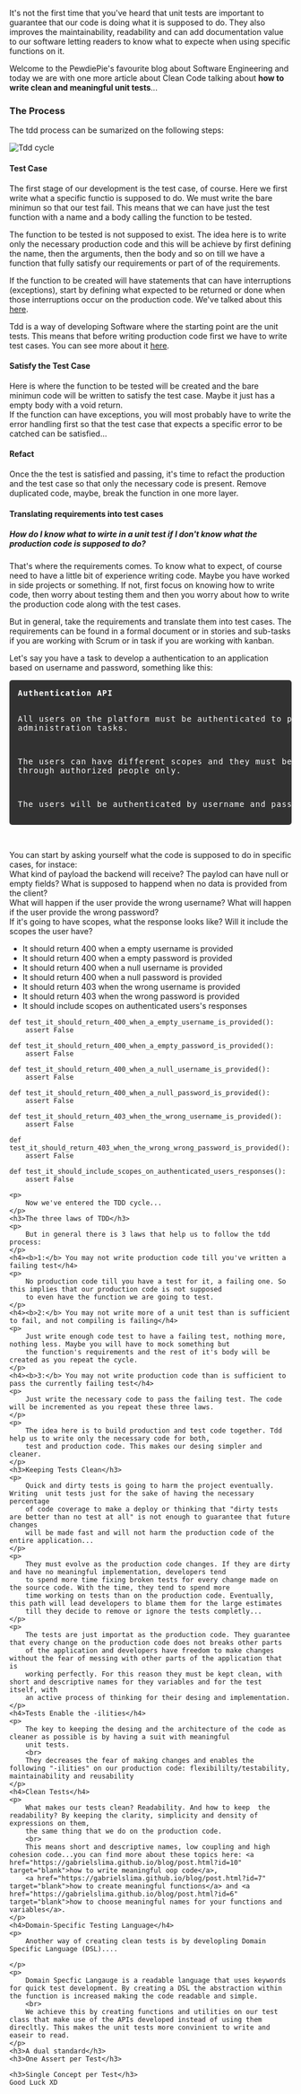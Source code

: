 <div style="text-align: left;">
    <p>
        It's not the first time that you've heard that unit tests are important to guarantee that our code is doing
        what it is supposed to do. They also improves the maintainability, readability and can add documentation value
        to our software letting readers to know what to expecte when using specific functions on it.
    </p>
    <p>
        Welcome to the PewdiePie's favourite blog about Software Engineering and today
        we are with one more article about Clean Code talking about <b>how to write clean and meaningful unit tests</b>...
    </p>
    <h3>The Process</h3>
    <p>
        The tdd process can be sumarized on the following steps:
    </p>
    <img class="post-img" src="images/clean-code-unit-tests/tdd.png" alt="Tdd cycle">
    <h4>Test Case</h4>
    <p>
        The first stage of our development is the test case, of course. Here we first write what a specific functio is supposed to do.
        We must write the bare minimun so that our test fail. This means that we can have just the test function with a name and 
        a body calling the function to be tested.
    </p>
    <p>
        The function to be tested is not supposed to exist. The idea here is to write only the necessary production code and this will be 
        achieve by first defining the name, then the arguments, then the body and so on till we have a function that fully satisfy our requirements or
        part of of the requirements.
    </p>
    <p>
        If the function to be created will have statements that can have interruptions (exceptions), start by defining what expected to be returned
        or done when those interruptions occur on the production code. We've talked about this <a href="https://gabrielslima.github.io/blog/post.html?id=11" target="blank">here</a>.
    </p>
    <p>
        Tdd is a way of developing Software where the starting point are the unit tests. This means that before writing production
        code first we have to write test cases. You can see more about it <a href="https://gabrielslima.github.io/blog/post.html?id=11">here</a>.
    </p>
    <h4>Satisfy the Test Case</h4>
    <p>
        Here is where the function to be tested will be created and the bare minimun code will be written to satisfy the test case.
        Maybe it just has a empty body with a void return.
        <br>
        If the function can have exceptions, you will most probably have to write the error handling first so that the test case that expects a specific
        error to be catched can be satisfied...
    </p>
    <h4>Refact</h4>
    <p>
        Once the the test is satisfied and passing, it's time to refact the production and the test case so that only the necessary code is present.
        Remove duplicated code, maybe, break the function in one more layer.
    </p>
    <h4>Translating requirements into test cases</h4>
    <h5>How do I know what to wirte in a unit test if I don't know what the production code is supposed to do?</h5>
    <p>
        That's where the requirements comes. To know what to expect, of course need to have a little bit of experience writing code.
        Maybe you have worked in side projects or something. If not, first focus on knowing how to write code, then worry about testing them
        and then you worry about how to write the production code along with the test cases.
    </p>
    <p>
        But in general, take the requirements and translate them into test cases. The requirements can be found in a formal document or in stories and sub-tasks if you
        are working with Scrum or in task if you are working with kanban.
    </p>
    <p>
        Let's say you have a task to develop a authentication to an application based on username and password, something like this:
    </p>
<pre style="  background: rgba(0,0,0,.8);
color: white!important;
border-radius: 5px;
letter-spacing: 1px;
padding: 15px;">
<strong>Authentication API</strong>

All users on the platform must be authenticated to perform administration
tasks.

The users can have different scopes and they must be granted access through authorized people only.

The users will be authenticated by username and password.
</pre>
<br>
    <p>
        You can start by asking yourself what the code is supposed to do in specific cases, for instace:
        <br>
        What kind of payload the backend will receive? The paylod can have null or empty fields?
        What is supposed to happend when no data is provided from the client?
        <br>
        What will happen if the user provide the wrong username? What will happen if the user provide the wrong password?
        <br>
        If it's going to have scopes, what the response looks like? Will it include the scopes the user have?
    </p>
    <p>
        <ul>
            <li>It should return 400 when a empty username is provided</li>
            <li>It should return 400 when a empty password is provided</li>
            <li>It should return 400 when a null username is provided</li>
            <li>It should return 400 when a null password is provided</li>
            <li>It should return 403 when the wrong username is provided</li>
            <li>It should return 403 when the wrong password is provided</li>
            <li>It should include scopes on authenticated users's responses</li>
        </ul>
    </p>
<pre class="brush: python">
<code>def test_it_should_return_400_when_a_empty_username_is_provided():
    assert False

def test_it_should_return_400_when_a_empty_password_is_provided():
    assert False

def test_it_should_return_400_when_a_null_username_is_provided():
    assert False

def test_it_should_return_400_when_a_null_password_is_provided():
    assert False

def test_it_should_return_403_when_the_wrong_username_is_provided():
    assert False

def test_it_should_return_403_when_the_wrong_wrong_password_is_provided():
    assert False

def test_it_should_include_scopes_on_authenticated_users_responses():
    assert False</code>
</pre>
    <p>
        Now we've entered the TDD cycle...
    </p>
    <h3>The three laws of TDD</h3>
    <p>
        But in general there is 3 laws that help us to follow the tdd process:
    </p>
    <h4><b>1:</b> You may not write production code till you've written a failing test</h4>
    <p>
        No production code till you have a test for it, a failing one. So this implies that our production code is not supposed
        to even have the function we are going to test.
    </p>
    <h4><b>2:</b> You may not write more of a unit test than is sufficient to fail, and not compiling is failing</h4>
    <p>
        Just write enough code test to have a failing test, nothing more, nothing less. Maybe you will have to mock something but
        the function's requirements and the rest of it's body will be created as you repeat the cycle.
    </p>
    <h4><b>3:</b> You may not write production code than is sufficient to pass the currently failing test</h4>
    <p>
        Just write the necessary code to pass the failing test. The code will be incremented as you repeat these three laws.
    </p>
    <p>
        The idea here is to build production and test code together. Tdd help us to write only the necessary code for both,
        test and production code. This makes our desing simpler and cleaner.
    </p>
    <h3>Keeping Tests Clean</h3>
    <p>
        Quick and dirty tests is going to harm the project eventually. Writing  unit tests just for the sake of having the necessary percentage
        of code coverage to make a deploy or thinking that "dirty tests are better than no test at all" is not enough to guarantee that future changes
        will be made fast and will not harm the production code of the entire application... 
    </p>
    <p>
        They must evolve as the production code changes. If they are dirty and have no meaningful implementation, developers tend
        to spend more time fixing broken tests for every change made on the source code. With the time, they tend to spend more
        time working on tests than on the production code. Eventually, this path will lead developers to blame them for the large estimates
        till they decide to remove or ignore the tests completly... 
    </p>
    <p>
        The tests are just importat as the production code. They guarantee that every change on the production code does not breaks other parts
        of the application and developers have freedom to make changes without the fear of messing with other parts of the application that is
        working perfectly. For this reason they must be kept clean, with short and descriptive names for they variables and for the test itself, with
        an active process of thinking for their desing and implementation.
    </p>
    <h4>Tests Enable the -ilities</h4>
    <p>
        The key to keeping the desing and the architecture of the code as cleaner as possible is by having a suit with meaningful
        unit tests.
        <br>
        They decreases the fear of making changes and enables the following "-ilities" on our production code: flexibililty/testability, maintainability and reusability
    </p>
    <h4>Clean Tests</h4>
    <p>
        What makes our tests clean? Readability. And how to keep  the readability? By keeping the clarity, simplicity and density of expressions on them,
        the same thing that we do on the production code.
        <br>
        This means short and descriptive names, low coupling and high cohesion code...you can find more about these topics here: <a href="https://gabrielslima.github.io/blog/post.html?id=10" target="blank">how to write meaningful oop code</a>, 
        <a href="https://gabrielslima.github.io/blog/post.html?id=7" target="blank">how to create meaningful functions</a> and <a href="https://gabrielslima.github.io/blog/post.html?id=6" target="blank">how to choose meaningful names for your functions and variables</a>.
    </p>
    <h4>Domain-Specific Testing Language</h4>
    <p>
        Another way of creating clean tests is by developling Domain Specific Language (DSL)....

    </p>
    <p>
        Domain Specfic Langauge is a readable language that uses keywords for quick test development. By creating a DSL the abstraction within the function is increased making the code readable and simple.
        <br>
        We achieve this by creating functions and utilities on our test class that make use of the APIs developed instead of using them direcltly. This makes the unit tests more convinient to write and easeir to read.
    </p>
    <h3>A dual standard</h3>
    <h3>One Assert per Test</h3>
    
    <h3>Single Concept per Test</h3>
    Good Luck XD
</div>